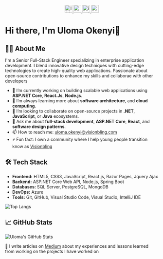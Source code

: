 <div align="center">
  <a href="https://www.linkedin.com/in/uloma-cynthia-okenyi/" target="_blank">
    <img src="https://img.shields.io/static/v1?message=LinkedIn&logo=linkedin&label=&color=0077B5&logoColor=white&labelColor=&style=for-the-badge" height="25" alt="linkedin logo"  />
  </a>
  <a href="https://www.youtube.com/@visionbling" target="_blank">
    <img src="https://img.shields.io/static/v1?message=Youtube&logo=youtube&label=&color=FF0000&logoColor=white&labelColor=&style=for-the-badge" height="25" alt="youtube logo"  />
  </a>
  <a href="https://www.instagram.com/vision_bling?igsh=MWE2ODczZGN2aWN3aA%3D%3D&utm_source=qr" target="_blank">
    <img src="https://img.shields.io/static/v1?message=Instagram&logo=instagram&label=&color=E4405F&logoColor=white&labelColor=&style=for-the-badge" height="25" alt="instagram logo"  />
  </a>

   <a href="https://medium.com/@ulomaobilookenyi" target="_blank">
    <img src="https://img.shields.io/static/v1?message=Medium&logo=medium&label=&color=12100E&logoColor=white&labelColor=&style=for-the-badge" height="25" alt="medium logo"  />
  </a>
</div>

###

# Hi there, I'm Uloma Okenyi👋

## 👨‍💻 About Me
I'm a Senior Full-Stack Engineer specializing in enterprise application development. I blend innovative design techniques with cutting-edge technologies to create high-quality web applications. Passionate about open-source contributions to enhance my skills and collaborae with other developers 

- 🔭 I’m currently working on building scalable web applications using **ASP.NET Core**, **React.Js**, **Node.js**. 
- 🌱 I’m always learning more about **software architecture**, and **cloud computing**.
- 👯 I’m looking to collaborate on open-source projects in **.NET**, **JavaScript**, or **Java** ecosystems.
- 💬 Ask me about **full-stack development**, **ASP.NET Core**, **React**, and **software design patterns**.
- 📫 How to reach me: [uloma.okenyi@visionbling.com](mailto:uloma.okenyi@visionbling.com)
- ⚡ Fun fact: I own a community where I help young people transition know as [Visionbling](https://visionbling.com/)

## 🛠 Tech Stack

- **Frontend:** HTML5, CSS3, JavaScript, React.js, Razor Pages, Jquery Ajax
- **Backend:** ASP.NET Core Web API, Node.js, Spring Boot
- **Databases:** SQL Server, PostgreSQL, MongoDB
- **DevOps:**  Azure
- **Tools:** Git, GitHub, Visual Studio Code, Visual Studio, IntelliJ IDE

![Top Langs](https://github-readme-stats.vercel.app/api/top-langs/?username=ulomaramma&layout=compact)

## 📈 GitHub Stats

![Uloma's GitHub Stats](https://github-readme-stats.vercel.app/api?username=ulomaramma&show_icons=true&theme=radical)


📝 I  write articles on [Medium](https://medium.com/@ulomaobilookenyi) about my experiences and lessons learned from working on the projects I have worked on

